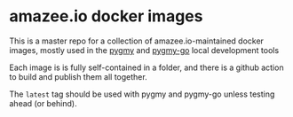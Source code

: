 # amazee.io docker images

This is a master repo for a collection of amazee.io-maintained docker images, mostly used in the [pygmy](https://github.com/amazeeio/pygmy) and [pygmy-go](https://github.com/fubarhouse/pygmy-go) local development tools

Each image is is fully self-contained in a folder, and there is a github action to build and publish them all together.

The `latest` tag should be used with pygmy and pygmy-go unless testing ahead (or behind). 
